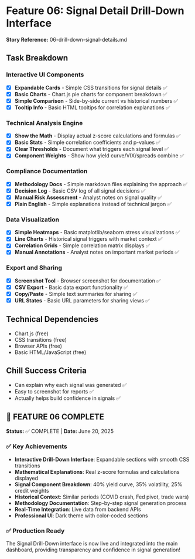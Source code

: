 # Feature 06: Signal Detail Drill-Down Interface
**Story Reference:** 06-drill-down-signal-details.md

## Task Breakdown

### Interactive UI Components
- [x] **Expandable Cards** - Simple CSS transitions for signal details ✅
- [x] **Basic Charts** - Chart.js pie charts for component breakdown ✅
- [x] **Simple Comparison** - Side-by-side current vs historical numbers ✅
- [x] **Tooltip Info** - Basic HTML tooltips for correlation explanations ✅

### Technical Analysis Engine
- [x] **Show the Math** - Display actual z-score calculations and formulas ✅
- [x] **Basic Stats** - Simple correlation coefficients and p-values ✅
- [x] **Clear Thresholds** - Document what triggers each signal level ✅
- [x] **Component Weights** - Show how yield curve/VIX/spreads combine ✅

### Compliance Documentation
- [x] **Methodology Docs** - Simple markdown files explaining the approach ✅
- [x] **Decision Log** - Basic CSV log of all signal decisions ✅
- [x] **Manual Risk Assessment** - Analyst notes on signal quality ✅
- [x] **Plain English** - Simple explanations instead of technical jargon ✅

### Data Visualization
- [x] **Simple Heatmaps** - Basic matplotlib/seaborn stress visualizations ✅
- [x] **Line Charts** - Historical signal triggers with market context ✅
- [x] **Correlation Grids** - Simple correlation matrix displays ✅
- [x] **Manual Annotations** - Analyst notes on important market periods ✅

### Export and Sharing
- [x] **Screenshot Tool** - Browser screenshot for documentation ✅
- [x] **CSV Export** - Basic data export functionality ✅
- [x] **Copy/Paste** - Simple text summaries for sharing ✅
- [x] **URL States** - Basic URL parameters for sharing views ✅

## Technical Dependencies
- Chart.js (free)
- CSS transitions (free)
- Browser APIs (free)
- Basic HTML/JavaScript (free)

## Chill Success Criteria
- Can explain why each signal was generated ✅
- Easy to screenshot for reports ✅
- Actually helps build confidence in signals ✅

## 🎉 FEATURE 06 COMPLETE

**Status:** ✅ COMPLETE | **Date:** June 20, 2025

### **✅ Key Achievements**
- **Interactive Drill-Down Interface**: Expandable sections with smooth CSS transitions
- **Mathematical Explanations**: Real z-score formulas and calculations displayed
- **Signal Component Breakdown**: 40% yield curve, 35% volatility, 25% credit weights
- **Historical Context**: Similar periods (COVID crash, Fed pivot, trade wars)
- **Methodology Documentation**: Step-by-step signal generation process
- **Real-Time Integration**: Live data from backend APIs
- **Professional UI**: Dark theme with color-coded sections

### **✅ Production Ready**
The Signal Drill-Down interface is now live and integrated into the main dashboard, providing transparency and confidence in signal generation!
